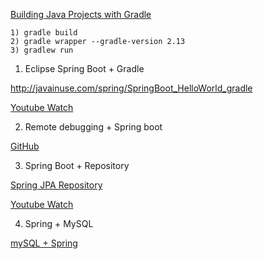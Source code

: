 
[Building Java Projects with Gradle](https://spring.io/guides/gs/gradle/)

```
1) gradle build
2) gradle wrapper --gradle-version 2.13
3) gradlew run
```

[](https://spring.io/guides/gs/gradle/)


1) Eclipse Spring Boot + Gradle

http://javainuse.com/spring/SpringBoot_HelloWorld_gradle

[Youtube Watch](https://www.youtube.com/watch?v=A4oVMLJPvdo)

2) Remote debugging + Spring boot

[GitHub](http://jdpgrailsdev.github.io/blog/2014/07/15/spring_boot_remote_debug.html)


3) Spring Boot + Repository

[Spring JPA Repository](https://docs.spring.io/spring-data/jpa/docs/current/reference/html/#repositories.core-concepts)

[Youtube Watch](https://www.youtube.com/watch?v=4bPT-0f-am4)


4) Spring + MySQL

[mySQL + Spring](https://spring.io/guides/gs/accessing-data-mysql/)

